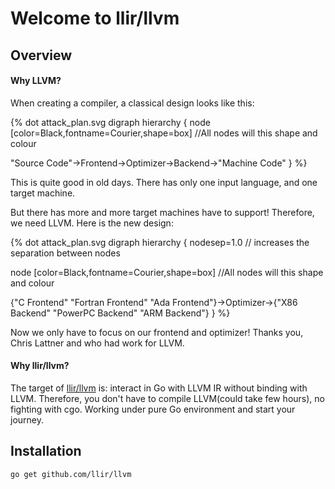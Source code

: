 # Welcome to llir/llvm

## Overview

#### Why LLVM?

When creating a compiler, a classical design looks like this:

{% dot attack_plan.svg
digraph hierarchy {
  node [color=Black,fontname=Courier,shape=box] //All nodes will this shape and colour

 "Source Code"->Frontend->Optimizer->Backend->"Machine Code"
}
%}

This is quite good in old days. There has only one input language, and one target machine.

But there has more and more target machines have to support! Therefore, we need LLVM. Here is the new design:

{% dot attack_plan.svg
digraph hierarchy {
  nodesep=1.0 // increases the separation between nodes

  node [color=Black,fontname=Courier,shape=box] //All nodes will this shape and colour

 {"C Frontend" "Fortran Frontend" "Ada Frontend"}->Optimizer->{"X86 Backend" "PowerPC Backend" "ARM Backend"}
}
%}

Now we only have to focus on our frontend and optimizer! Thanks you, Chris Lattner and who had work for LLVM.

#### Why llir/llvm?

The target of [llir/llvm](https://github.com/llir/llvm) is: interact in Go with LLVM IR without binding with LLVM.
Therefore, you don't have to compile LLVM(could take few hours), no fighting with cgo.
Working under pure Go environment and start your journey.

## Installation

`go get github.com/llir/llvm`
